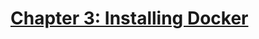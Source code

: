 # [Chapter 3: Installing Docker](https://github.com/rusrushal13/Docker-Up-and-Running-Notes/blob/master/Chapter3.md#chapter-3-installing-docker)
